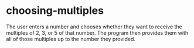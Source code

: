 # choosing-multiples
The user enters a number and chooses whether they want to receive the multiples of 2, 3, or 5 of that number. The program then provides them with all of those multiples up to the number they provided.
